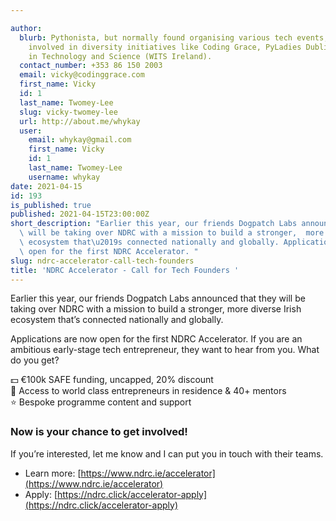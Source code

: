 ```yaml
---

author:
  blurb: Pythonista, but normally found organising various tech events, and now heavily
    involved in diversity initiatives like Coding Grace, PyLadies Dublin, and Women
    in Technology and Science (WITS Ireland).
  contact_number: +353 86 150 2003
  email: vicky@codinggrace.com
  first_name: Vicky
  id: 1
  last_name: Twomey-Lee
  slug: vicky-twomey-lee
  url: http://about.me/whykay
  user:
    email: whykay@gmail.com
    first_name: Vicky
    id: 1
    last_name: Twomey-Lee
    username: whykay
date: 2021-04-15
id: 193
is_published: true
published: 2021-04-15T23:00:00Z
short_description: "Earlier this year, our friends Dogpatch Labs announced that they\
  \ will be taking over NDRC with a mission to build a stronger,  more diverse Irish\
  \ ecosystem that\u2019s connected nationally and globally. Applications are now\
  \ open for the first NDRC Accelerator. "
slug: ndrc-accelerator-call-tech-founders
title: 'NDRC Accelerator - Call for Tech Founders '
---
```


<p>Earlier this year, our friends Dogpatch Labs announced that they will be taking over NDRC with a mission to build a stronger,  more diverse Irish ecosystem that’s connected nationally and globally. </p>

<p>Applications are now open for the first NDRC Accelerator. If you are an ambitious early-stage tech entrepreneur, they want to hear from you. What do you get?</p>

<div>💵   €100k SAFE funding, uncapped, 20% discount</div>
<div>🤝   Access to world class entrepreneurs in residence &  40+  mentors</div>
<div>⭐️    Bespoke programme content and support</div>


<h3>Now is your chance to get involved!</h3> 
If you’re interested, let me know and I can put you in touch with their teams.

* Learn more: [https://www.ndrc.ie/accelerator](https://www.ndrc.ie/accelerator)
* Apply: [https://ndrc.click/accelerator-apply](https://ndrc.click/accelerator-apply)
